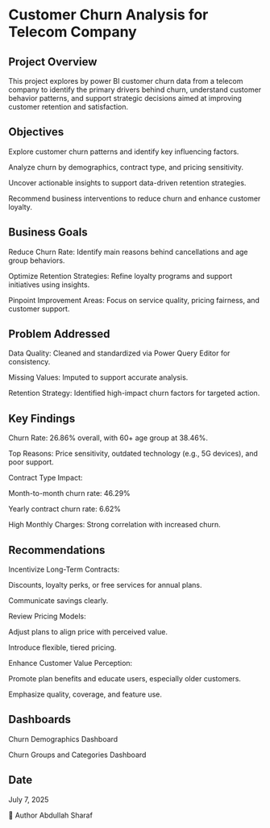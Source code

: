 # Customer Churn Analysis for Telecom Company
## Project Overview
This project explores by power BI customer churn data from a telecom company to identify the primary drivers behind churn, understand customer behavior patterns, and support strategic decisions aimed at improving customer retention and satisfaction.

## Objectives
Explore customer churn patterns and identify key influencing factors.

Analyze churn by demographics, contract type, and pricing sensitivity.

Uncover actionable insights to support data-driven retention strategies.

Recommend business interventions to reduce churn and enhance customer loyalty.

## Business Goals
Reduce Churn Rate: Identify main reasons behind cancellations and age group behaviors.

Optimize Retention Strategies: Refine loyalty programs and support initiatives using insights.

Pinpoint Improvement Areas: Focus on service quality, pricing fairness, and customer support.

## Problem Addressed
Data Quality: Cleaned and standardized via Power Query Editor for consistency.

Missing Values: Imputed to support accurate analysis.

Retention Strategy: Identified high-impact churn factors for targeted action.

## Key Findings
Churn Rate: 26.86% overall, with 60+ age group at 38.46%.

Top Reasons: Price sensitivity, outdated technology (e.g., 5G devices), and poor support.

Contract Type Impact:

Month-to-month churn rate: 46.29%

Yearly contract churn rate: 6.62%

High Monthly Charges: Strong correlation with increased churn.

## Recommendations
Incentivize Long-Term Contracts:

Discounts, loyalty perks, or free services for annual plans.

Communicate savings clearly.

Review Pricing Models:

Adjust plans to align price with perceived value.

Introduce flexible, tiered pricing.

Enhance Customer Value Perception:

Promote plan benefits and educate users, especially older customers.

Emphasize quality, coverage, and feature use.

## Dashboards
Churn Demographics Dashboard

Churn Groups and Categories Dashboard

## Date
July 7, 2025

👤 Author
Abdullah Sharaf
